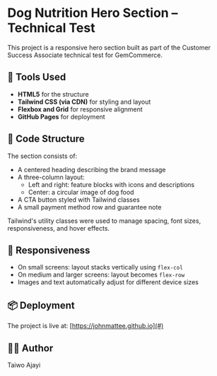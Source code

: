 # Dog Nutrition Hero Section – Technical Test

This project is a responsive hero section built as part of the Customer Success Associate technical test for GemCommerce.

## 🔧 Tools Used
- **HTML5** for the structure
- **Tailwind CSS (via CDN)** for styling and layout
- **Flexbox and Grid** for responsive alignment
- **GitHub Pages** for deployment

## 🧱 Code Structure
The section consists of:
- A centered heading describing the brand message
- A three-column layout:
  - Left and right: feature blocks with icons and descriptions
  - Center: a circular image of dog food
- A CTA button styled with Tailwind classes
- A small payment method row and guarantee note

Tailwind's utility classes were used to manage spacing, font sizes, responsiveness, and hover effects.

## 📱 Responsiveness
- On small screens: layout stacks vertically using `flex-col`
- On medium and larger screens: layout becomes `flex-row`
- Images and text automatically adjust for different device sizes

## 📦 Deployment
The project is live at: [https://johnmattee.github.io](#)

## 🙋‍♂️ Author
Taiwo Ajayi
